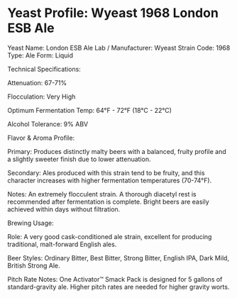 # Yeast Profile: Wyeast 1968 London ESB Ale

Yeast Name: London ESB Ale
Lab / Manufacturer: Wyeast
Strain Code: 1968
Type: Ale
Form: Liquid

Technical Specifications:

Attenuation: 67-71%

Flocculation: Very High

Optimum Fermentation Temp: 64°F - 72°F (18°C - 22°C)

Alcohol Tolerance: 9% ABV

Flavor & Aroma Profile:

Primary: Produces distinctly malty beers with a balanced, fruity profile and a slightly sweeter finish due to lower attenuation.

Secondary: Ales produced with this strain tend to be fruity, and this character increases with higher fermentation temperatures (70-74°F).

Notes: An extremely flocculent strain. A thorough diacetyl rest is recommended after fermentation is complete. Bright beers are easily achieved within days without filtration.

Brewing Usage:

Role: A very good cask-conditioned ale strain, excellent for producing traditional, malt-forward English ales.

Beer Styles: Ordinary Bitter, Best Bitter, Strong Bitter, English IPA, Dark Mild, British Strong Ale.

Pitch Rate Notes:
One Activator™ Smack Pack is designed for 5 gallons of standard-gravity ale. Higher pitch rates are needed for higher gravity worts.
